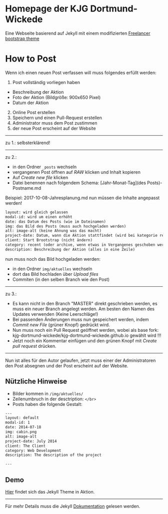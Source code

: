 Homepage der KJG Dortmund-Wickede
=========================

Eine Webseite basierend auf Jekyll mit einem modifizierten [Freelancer bootstrap theme](http://startbootstrap.com/template-overviews/freelancer/)

# How to Post
Wenn ich einen neuen Post verfassen will muss folgendes erfüllt werden:
1. Post vollständig vorliegen haben
- Beschreibung der Aktion
- Foto der Aktion (Bildgröße: 900x650 Pixel)
- Datum der Aktion
2. Online Post erstellen
3. Speichern und einen Pull-Request erstellen
4. Administrator muss dem Post zustimmen
5. der neue Post erscheint auf der Website

 - - - -
 zu 1.:
selbsterklärend! 
 - - - -
 zu 2.:
 - in den Ordner `_posts` wechseln
 - vergangenen Post öffnen auf _RAW_ klicken und Inhalt kopieren
 - Auf _Create new file_ klicken
 - Datei benennen nach folgendem Schema:
[Jahr-Monat-Tag](des Posts)-Postname.md

Beispiel: 2017-10-08-Jahresplanung.md
nun müssen die Inhalte angepasst werden!
```txt
layout: wird gleich gelassen
modal-id: wird um einen erhöht
date: das Datum des Posts (wie im Dateinamen)
img: das Bild des Posts (muss auch hochgeladen werden)
alt: image-alt (keine Ahnung was das macht)
project-date: Datum, wann die Aktion stattfindet (wird bei kategorie recent angezeigt)
client: Start Brootstrap (nicht ändern)
category: recent (oder archive, wenn etwas in Vergangenes geschoben werden soll)
description: Beschreibung der Aktion (alles in eine Zeile)
```
nun muss noch das Bild hochgeladen werden:
- in den Ordner `img/aktuelles` wechseln
- dort das Bild hochladen über _Upload files_
- Commiten (in den selben Branch wie den Post)

 - - - -
 zu 3.:
- Es kann nicht in den Branch "MASTER" direkt geschrieben werden, es muss ein neuer Branch angelegt werden. Am besten den Namen des Updates verwenden (Keine Leerschläge!)
- Bei passenden Änderungen muss nun gespeichert werden, indem _Commit new File_ (grüner Knopf) gedrückt wird.
- Nun muss noch ein Pull Request geöffnet werden, wobei als base fork: kjg-dortmund-wickede/kjg-dortmund-wickede.github.io gewählt wird !!!
- Jetzt noch ein Kommentar einfügen und den grünen Knopf mit _Create pull request_ drücken.
 - - - -
Nun ist alles für den Autor gelaufen, jetzt muss einer der Administratoren den Post absegnen und der Post erscheint auf der Website.


## Nützliche Hinweise
 - Bilder kommen in `/img/aktuelles/`
 - Zeilenumbruch in der desctription: `</br>`
 - Posts haben die folgende Gestalt:
```txt
---
layout: default
modal-id: 1
date: 2014-07-18
img: cabin.png
alt: image-alt
project-date: July 2014
client: The Client
category: Web Development
description: The description of the project

---
```

## Demo
[Hier](https://kjg-dortmund-wickede.github.io) findet sich das Jekyll Theme in Aktion.

---------
Für mehr Details muss die Jekyll [Dokumentation](http://jekyllrb.com/) gelesen werden.
